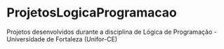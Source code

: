 # ProjetosLogicaProgramacao
Projetos desenvolvidos durante a disciplina de Lógica de Programação - Universidade de Fortaleza (Unifor-CE)
